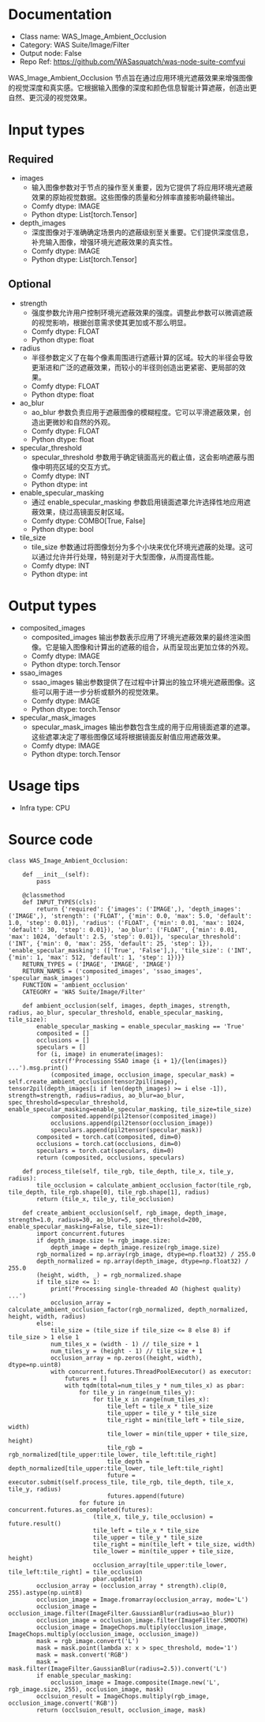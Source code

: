 # Documentation
- Class name: WAS_Image_Ambient_Occlusion
- Category: WAS Suite/Image/Filter
- Output node: False
- Repo Ref: https://github.com/WASasquatch/was-node-suite-comfyui

WAS_Image_Ambient_Occlusion 节点旨在通过应用环境光遮蔽效果来增强图像的视觉深度和真实感。它根据输入图像的深度和颜色信息智能计算遮蔽，创造出更自然、更沉浸的视觉效果。

# Input types
## Required
- images
    - 输入图像参数对于节点的操作至关重要，因为它提供了将应用环境光遮蔽效果的原始视觉数据。这些图像的质量和分辨率直接影响最终输出。
    - Comfy dtype: IMAGE
    - Python dtype: List[torch.Tensor]
- depth_images
    - 深度图像对于准确确定场景内的遮蔽级别至关重要。它们提供深度信息，补充输入图像，增强环境光遮蔽效果的真实性。
    - Comfy dtype: IMAGE
    - Python dtype: List[torch.Tensor]
## Optional
- strength
    - 强度参数允许用户控制环境光遮蔽效果的强度。调整此参数可以微调遮蔽的视觉影响，根据创意需求使其更加或不那么明显。
    - Comfy dtype: FLOAT
    - Python dtype: float
- radius
    - 半径参数定义了在每个像素周围进行遮蔽计算的区域。较大的半径会导致更渐进和广泛的遮蔽效果，而较小的半径则创造出更紧密、更局部的效果。
    - Comfy dtype: FLOAT
    - Python dtype: float
- ao_blur
    - ao_blur 参数负责应用于遮蔽图像的模糊程度。它可以平滑遮蔽效果，创造出更微妙和自然的外观。
    - Comfy dtype: FLOAT
    - Python dtype: float
- specular_threshold
    - specular_threshold 参数用于确定镜面高光的截止值，这会影响遮蔽与图像中明亮区域的交互方式。
    - Comfy dtype: INT
    - Python dtype: int
- enable_specular_masking
    - 通过 enable_specular_masking 参数启用镜面遮罩允许选择性地应用遮蔽效果，绕过高镜面反射区域。
    - Comfy dtype: COMBO[True, False]
    - Python dtype: bool
- tile_size
    - tile_size 参数通过将图像划分为多个小块来优化环境光遮蔽的处理。这可以通过允许并行处理，特别是对于大型图像，从而提高性能。
    - Comfy dtype: INT
    - Python dtype: int

# Output types
- composited_images
    - composited_images 输出参数表示应用了环境光遮蔽效果的最终渲染图像。它是输入图像和计算出的遮蔽的组合，从而呈现出更加立体的外观。
    - Comfy dtype: IMAGE
    - Python dtype: torch.Tensor
- ssao_images
    - ssao_images 输出参数提供了在过程中计算出的独立环境光遮蔽图像。这些可以用于进一步分析或额外的视觉效果。
    - Comfy dtype: IMAGE
    - Python dtype: torch.Tensor
- specular_mask_images
    - specular_mask_images 输出参数包含生成的用于应用镜面遮罩的遮罩。这些遮罩决定了哪些图像区域将根据镜面反射值应用遮蔽效果。
    - Comfy dtype: IMAGE
    - Python dtype: torch.Tensor

# Usage tips
- Infra type: CPU

# Source code
```
class WAS_Image_Ambient_Occlusion:

    def __init__(self):
        pass

    @classmethod
    def INPUT_TYPES(cls):
        return {'required': {'images': ('IMAGE',), 'depth_images': ('IMAGE',), 'strength': ('FLOAT', {'min': 0.0, 'max': 5.0, 'default': 1.0, 'step': 0.01}), 'radius': ('FLOAT', {'min': 0.01, 'max': 1024, 'default': 30, 'step': 0.01}), 'ao_blur': ('FLOAT', {'min': 0.01, 'max': 1024, 'default': 2.5, 'step': 0.01}), 'specular_threshold': ('INT', {'min': 0, 'max': 255, 'default': 25, 'step': 1}), 'enable_specular_masking': (['True', 'False'],), 'tile_size': ('INT', {'min': 1, 'max': 512, 'default': 1, 'step': 1})}}
    RETURN_TYPES = ('IMAGE', 'IMAGE', 'IMAGE')
    RETURN_NAMES = ('composited_images', 'ssao_images', 'specular_mask_images')
    FUNCTION = 'ambient_occlusion'
    CATEGORY = 'WAS Suite/Image/Filter'

    def ambient_occlusion(self, images, depth_images, strength, radius, ao_blur, specular_threshold, enable_specular_masking, tile_size):
        enable_specular_masking = enable_specular_masking == 'True'
        composited = []
        occlusions = []
        speculars = []
        for (i, image) in enumerate(images):
            cstr(f'Processing SSAO image {i + 1}/{len(images)} ...').msg.print()
            (composited_image, occlusion_image, specular_mask) = self.create_ambient_occlusion(tensor2pil(image), tensor2pil(depth_images[i if len(depth_images) >= i else -1]), strength=strength, radius=radius, ao_blur=ao_blur, spec_threshold=specular_threshold, enable_specular_masking=enable_specular_masking, tile_size=tile_size)
            composited.append(pil2tensor(composited_image))
            occlusions.append(pil2tensor(occlusion_image))
            speculars.append(pil2tensor(specular_mask))
        composited = torch.cat(composited, dim=0)
        occlusions = torch.cat(occlusions, dim=0)
        speculars = torch.cat(speculars, dim=0)
        return (composited, occlusions, speculars)

    def process_tile(self, tile_rgb, tile_depth, tile_x, tile_y, radius):
        tile_occlusion = calculate_ambient_occlusion_factor(tile_rgb, tile_depth, tile_rgb.shape[0], tile_rgb.shape[1], radius)
        return (tile_x, tile_y, tile_occlusion)

    def create_ambient_occlusion(self, rgb_image, depth_image, strength=1.0, radius=30, ao_blur=5, spec_threshold=200, enable_specular_masking=False, tile_size=1):
        import concurrent.futures
        if depth_image.size != rgb_image.size:
            depth_image = depth_image.resize(rgb_image.size)
        rgb_normalized = np.array(rgb_image, dtype=np.float32) / 255.0
        depth_normalized = np.array(depth_image, dtype=np.float32) / 255.0
        (height, width, _) = rgb_normalized.shape
        if tile_size <= 1:
            print('Processing single-threaded AO (highest quality) ...')
            occlusion_array = calculate_ambient_occlusion_factor(rgb_normalized, depth_normalized, height, width, radius)
        else:
            tile_size = (tile_size if tile_size <= 8 else 8) if tile_size > 1 else 1
            num_tiles_x = (width - 1) // tile_size + 1
            num_tiles_y = (height - 1) // tile_size + 1
            occlusion_array = np.zeros((height, width), dtype=np.uint8)
            with concurrent.futures.ThreadPoolExecutor() as executor:
                futures = []
                with tqdm(total=num_tiles_y * num_tiles_x) as pbar:
                    for tile_y in range(num_tiles_y):
                        for tile_x in range(num_tiles_x):
                            tile_left = tile_x * tile_size
                            tile_upper = tile_y * tile_size
                            tile_right = min(tile_left + tile_size, width)
                            tile_lower = min(tile_upper + tile_size, height)
                            tile_rgb = rgb_normalized[tile_upper:tile_lower, tile_left:tile_right]
                            tile_depth = depth_normalized[tile_upper:tile_lower, tile_left:tile_right]
                            future = executor.submit(self.process_tile, tile_rgb, tile_depth, tile_x, tile_y, radius)
                            futures.append(future)
                    for future in concurrent.futures.as_completed(futures):
                        (tile_x, tile_y, tile_occlusion) = future.result()
                        tile_left = tile_x * tile_size
                        tile_upper = tile_y * tile_size
                        tile_right = min(tile_left + tile_size, width)
                        tile_lower = min(tile_upper + tile_size, height)
                        occlusion_array[tile_upper:tile_lower, tile_left:tile_right] = tile_occlusion
                        pbar.update(1)
        occlusion_array = (occlusion_array * strength).clip(0, 255).astype(np.uint8)
        occlusion_image = Image.fromarray(occlusion_array, mode='L')
        occlusion_image = occlusion_image.filter(ImageFilter.GaussianBlur(radius=ao_blur))
        occlusion_image = occlusion_image.filter(ImageFilter.SMOOTH)
        occlusion_image = ImageChops.multiply(occlusion_image, ImageChops.multiply(occlusion_image, occlusion_image))
        mask = rgb_image.convert('L')
        mask = mask.point(lambda x: x > spec_threshold, mode='1')
        mask = mask.convert('RGB')
        mask = mask.filter(ImageFilter.GaussianBlur(radius=2.5)).convert('L')
        if enable_specular_masking:
            occlusion_image = Image.composite(Image.new('L', rgb_image.size, 255), occlusion_image, mask)
        occlsuion_result = ImageChops.multiply(rgb_image, occlusion_image.convert('RGB'))
        return (occlsuion_result, occlusion_image, mask)
```